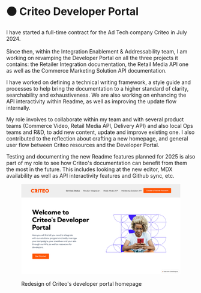 # 🟠 Criteo Developer Portal

I have started a full-time contract for the Ad Tech company Criteo in July 2024. \
\
Since then, within the Integration Enablement & Addressability team, I am working on revamping the Developer Portal on all the three projects it contains: the Retailer Integration documentation, the Retail Media API one as well as the Commerce Marketing Solution API documentation.

I have worked on defining a technical writing framework, a style guide and processes to help bring the documentation to a higher standard of clarity, searchability and exhaustiveness. We are also working on enhancing the API interactivity within Readme, as well as improving the update flow internally.

My role involves to collaborate within my team and with several product teams (Commerce Video, Retail Media API, Delivery API) and also local Ops teams and R\&D, to add new content, update and improve existing one. I also contributed to the reflection about crafting a new homepage, and general user flow between Criteo resources and the Developer Portal.

Testing and documenting the new Readme features planned for 2025 is also part of my role to see how Criteo's documentation can benefit from them the most in the future. This includes looking at the new editor, MDX availability as well as API interactivity features and Github sync, etc.

<figure><img src="../.gitbook/assets/image (12).png" alt=""><figcaption><p>Redesign of Criteo's developer portal homepage</p></figcaption></figure>
